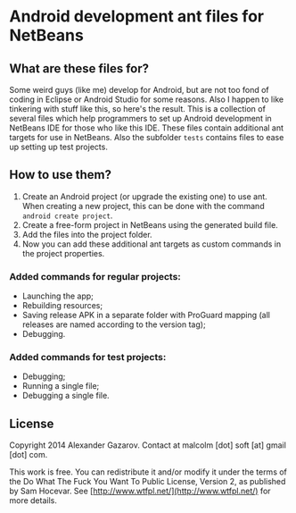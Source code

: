 # Android development ant files for NetBeans

## What are these files for?

Some weird guys (like me) develop for Android, but are not too fond of coding in Eclipse or Android Studio for some reasons. Also I happen to like tinkering with stuff like this, so here's the result. This is a collection of several files which help programmers to set up Android development in NetBeans IDE for those who like this IDE. These files contain additional ant targets for use in NetBeans. Also the subfolder `tests` contains files to ease up setting up test projects.

## How to use them?

1. Create an Android project (or upgrade the existing one) to use ant. When creating a new project, this can be done with the command `android create project`. 
2. Create a free-form project in NetBeans using the generated build file.
3. Add the files into the project folder.
4. Now you can add these additional ant targets as custom commands in the project properties.

### Added commands for regular projects:

 - Launching the app;
 - Rebuilding resources;
 - Saving release APK in a separate folder with ProGuard mapping (all releases are named according to the version tag);
 - Debugging.

### Added commands for test projects:

 - Debugging;
 - Running a single file;
 - Debugging a single file.

## License

Copyright 2014 Alexander Gazarov. Contact at malcolm [dot] soft [at] gmail [dot] com.

This work is free. You can redistribute it and/or modify it under the
terms of the Do What The Fuck You Want To Public License, Version 2,
as published by Sam Hocevar. See [http://www.wtfpl.net/](http://www.wtfpl.net/) for more details.